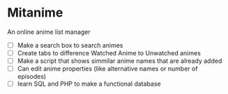 # Mitanime
An online anime list manager

- [ ] Make a search box to search animes
- [ ] Create tabs to difference Watched Anime to Unwatched animes
- [ ] Make a script that shows simmilar anime names that are already added
- [ ] Can edit anime properties (like alternative names or number of episodes)
- [ ] learn SQL and PHP to make a functional database
